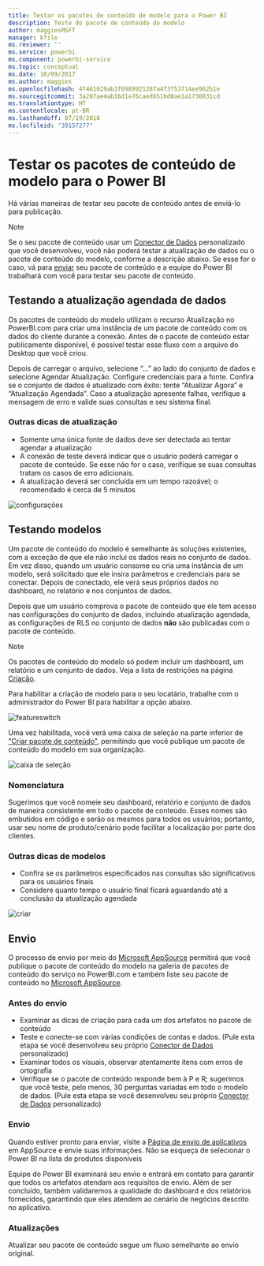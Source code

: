 ```yaml
---
title: Testar os pacotes de conteúdo de modelo para o Power BI
description: Teste do pacote de conteúdo do modelo
author: maggiesMSFT
manager: kfile
ms.reviewer: ''
ms.service: powerbi
ms.component: powerbi-service
ms.topic: conceptual
ms.date: 10/09/2017
ms.author: maggies
ms.openlocfilehash: 4f461029ab3f698992128fa4f3f53714ee962b1e
ms.sourcegitcommit: 3a287ae4ab16d1e76caed651bd8ae1a1738831cd
ms.translationtype: HT
ms.contentlocale: pt-BR
ms.lasthandoff: 07/19/2018
ms.locfileid: "39157277"
---
```

# <a name="testing-template-content-packs-for-power-bi"></a>Testar os pacotes de conteúdo de modelo para o Power BI
Há várias maneiras de testar seu pacote de conteúdo antes de enviá-lo para publicação.  

> [!NOTE]
> Se o seu pacote de conteúdo usar um [Conector de Dados](https://aka.ms/DataConnectors) personalizado que você desenvolveu, você não poderá testar a atualização de dados ou o pacote de conteúdo do modelo, conforme a descrição abaixo. Se esse for o caso, vá para [enviar](#submission) seu pacote de conteúdo e a equipe do Power BI trabalhará com você para testar seu pacote de conteúdo.
> 
> 

## <a name="testing-scheduled-data-refresh"></a>Testando a atualização agendada de dados
Os pacotes de conteúdo do modelo utilizam o recurso Atualização no PowerBI.com para criar uma instância de um pacote de conteúdo com os dados do cliente durante a conexão. Antes de o pacote de conteúdo estar publicamente disponível, é possível testar esse fluxo com o arquivo do Desktop que você criou.

Depois de carregar o arquivo, selecione “...” ao lado do conjunto de dados e selecione Agendar Atualização. Configure credenciais para a fonte. Confira se o conjunto de dados é atualizado com êxito: tente “Atualizar Agora” e “Atualização Agendada”. Caso a atualização apresente falhas, verifique a mensagem de erro e valide suas consultas e seu sistema final.

### <a name="additional-refresh-tips"></a>Outras dicas de atualização
* Somente uma única fonte de dados deve ser detectada ao tentar agendar a atualização  
* A conexão de teste deverá indicar que o usuário poderá carregar o pacote de conteúdo. Se esse não for o caso, verifique se suas consultas tratam os casos de erro adicionais.  
* A atualização deverá ser concluída em um tempo razoável; o recomendado é cerca de 5 minutos  

![configurações](media/template-content-pack-testing/scheduledrefresh.png)

<a name="templates"></a>

## <a name="testing-templates"></a>Testando modelos
Um pacote de conteúdo do modelo é semelhante às soluções existentes, com a exceção de que ele não inclui os dados reais no conjunto de dados. Em vez disso, quando um usuário consome ou cria uma instância de um modelo, será solicitado que ele insira parâmetros e credenciais para se conectar. Depois de conectado, ele verá seus próprios dados no dashboard, no relatório e nos conjuntos de dados. 

Depois que um usuário comprova o pacote de conteúdo que ele tem acesso nas configurações do conjunto de dados, incluindo atualização agendada, as configurações de RLS no conjunto de dados **não** são publicadas com o pacote de conteúdo.  

> [!NOTE]
> Os pacotes de conteúdo do modelo só podem incluir um dashboard, um relatório e um conjunto de dados. Veja a lista de restrições na página [Criação](template-content-pack-authoring.md#restrictions). 
> 
> 

Para habilitar a criação de modelo para o seu locatário, trabalhe com o administrador do Power BI para habilitar a opção abaixo. 

![featureswitch](media/template-content-pack-testing/featureswitch.png)

Uma vez habilitada, você verá uma caixa de seleção na parte inferior de ["Criar pacote de conteúdo"](https://app.powerbi.com/groups/me/publish-content/), permitindo que você publique um pacote de conteúdo do modelo em sua organização. 

![caixa de seleção](media/template-content-pack-testing/checkbox.png)

### <a name="naming"></a>Nomenclatura
Sugerimos que você nomeie seu dashboard, relatório e conjunto de dados de maneira consistente em todo o pacote de conteúdo. Esses nomes são embutidos em código e serão os mesmos para todos os usuários; portanto, usar seu nome de produto/cenário pode facilitar a localização por parte dos clientes.

### <a name="additional-template-tips"></a>Outras dicas de modelos
* Confira se os parâmetros especificados nas consultas são significativos para os usuários finais
* Considere quanto tempo o usuário final ficará aguardando até a conclusão da atualização agendada

![criar](media/template-content-pack-testing/createtemplate.png)

<a name="submission"></a>

## <a name="submission"></a>Envio
O processo de envio por meio do [Microsoft AppSource](https://appsource.microsoft.com/en-us/partners/list-an-app) permitirá que você publique o pacote de conteúdo do modelo na galeria de pacotes de conteúdo do serviço no PowerBI.com e também liste seu pacote de conteúdo no [Microsoft AppSource](http://appsource.microsoft.com).

### <a name="before-submission"></a>Antes do envio
* Examinar as dicas de criação para cada um dos artefatos no pacote de conteúdo
* Teste e conecte-se com várias condições de contas e dados. (Pule esta etapa se você desenvolveu seu próprio [Conector de Dados](https://aka.ms/DataConnectors) personalizado)
* Examinar todos os visuais, observar atentamente itens com erros de ortografia
* Verifique se o pacote de conteúdo responde bem à P e R; sugerimos que você teste, pelo menos, 30 perguntas variadas em todo o modelo de dados. (Pule esta etapa se você desenvolveu seu próprio [Conector de Dados](https://aka.ms/DataConnectors) personalizado)

### <a name="submission"></a>Envio
Quando estiver pronto para enviar, visite a [Página de envio de aplicativos](https://appsource.microsoft.com/en-us/partners/list-an-app) em AppSource e envie suas informações. Não se esqueça de selecionar o Power BI na lista de produtos disponíveis

Equipe do Power BI examinará seu envio e entrará em contato para garantir que todos os artefatos atendam aos requisitos de envio. Além de ser concluído, também validaremos a qualidade do dashboard e dos relatórios fornecidos, garantindo que eles atendem ao cenário de negócios descrito no aplicativo.

### <a name="updates"></a>Atualizações
Atualizar seu pacote de conteúdo segue um fluxo semelhante ao envio original. 

